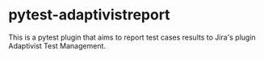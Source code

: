 # pytest-adaptivistreport
This is a pytest plugin that aims to report test cases results to Jira's plugin Adaptivist Test Management.
